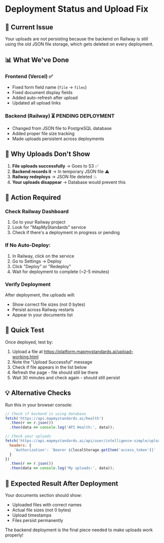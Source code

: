 # Deployment Status and Upload Fix

## 🚨 Current Issue
Your uploads are not persisting because the backend on Railway is still using the old JSON file storage, which gets deleted on every deployment.

## 📊 What We've Done

### Frontend (Vercel) ✅
- Fixed form field name (`file` → `files`)
- Fixed document display fields
- Added auto-refresh after upload
- Updated all upload links

### Backend (Railway) ⏳ PENDING DEPLOYMENT
- Changed from JSON file to PostgreSQL database
- Added proper file size tracking
- Made uploads persistent across deployments

## 🔧 Why Uploads Don't Show

1. **File uploads successfully** → Goes to S3 ✅
2. **Backend records it** → In temporary JSON file ⚠️
3. **Railway redeploys** → JSON file deleted 💥
4. **Your uploads disappear** → Database would prevent this

## 🚀 Action Required

### Check Railway Dashboard
1. Go to your Railway project
2. Look for "MapMyStandards" service
3. Check if there's a deployment in progress or pending

### If No Auto-Deploy:
1. In Railway, click on the service
2. Go to Settings → Deploy
3. Click "Deploy" or "Redeploy"
4. Wait for deployment to complete (~2-5 minutes)

### Verify Deployment
After deployment, the uploads will:
- Show correct file sizes (not 0 bytes)
- Persist across Railway restarts
- Appear in your documents list

## 🧪 Quick Test

Once deployed, test by:
1. Upload a file at https://platform.mapmystandards.ai/upload-working.html
2. Note the "Upload Successful" message
3. Check if file appears in the list below
4. Refresh the page - file should still be there
5. Wait 30 minutes and check again - should still persist

## 💡 Alternative Checks

Run this in your browser console:
```javascript
// Check if backend is using database
fetch('https://api.mapmystandards.ai/health')
  .then(r => r.json())
  .then(data => console.log('API Health:', data));

// Check your uploads
fetch('https://api.mapmystandards.ai/api/user/intelligence-simple/uploads', {
  headers: {
    'Authorization': `Bearer ${localStorage.getItem('access_token')}`
  }
})
  .then(r => r.json())
  .then(data => console.log('My uploads:', data));
```

## 🎯 Expected Result After Deployment

Your documents section should show:
- Uploaded files with correct names
- Actual file sizes (not 0 bytes)
- Upload timestamps
- Files persist permanently

The backend deployment is the final piece needed to make uploads work properly!